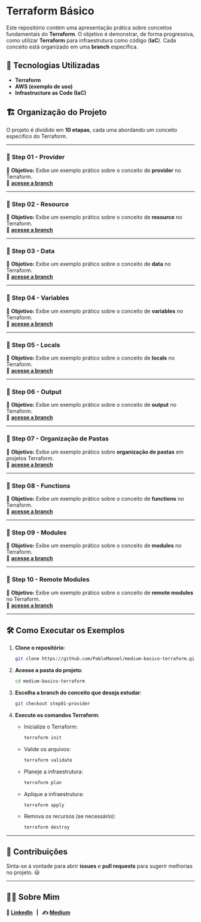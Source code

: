 # Terraform Básico

Este repositório contém uma apresentação prática sobre conceitos fundamentais do **Terraform**. O objetivo é demonstrar, de forma progressiva, como utilizar **Terraform** para infraestrutura como código (**IaC**). Cada conceito está organizado em uma **branch** específica.

## 📌 Tecnologias Utilizadas

- **Terraform**
- **AWS (exemplo de uso)**
- **Infrastructure as Code (IaC)**

## 🏗 Organização do Projeto

O projeto é dividido em **10 etapas**, cada uma abordando um conceito específico do Terraform.

---

### 🔹 **Step 01 - Provider**
📌 **Objetivo:** Exibe um exemplo prático sobre o conceito de **provider** no Terraform.  
🔗 [**acesse a branch**](https://github.com/PabloManoel/medium-basico-terraform/tree/step01-provider)

---

### 🔹 **Step 02 - Resource**
📌 **Objetivo:** Exibe um exemplo prático sobre o conceito de **resource** no Terraform.  
🔗 [**acesse a branch**](https://github.com/PabloManoel/medium-basico-terraform/tree/step02-resource)

---

### 🔹 **Step 03 - Data**
📌 **Objetivo:** Exibe um exemplo prático sobre o conceito de **data** no Terraform.  
🔗 [**acesse a branch**](https://github.com/PabloManoel/medium-basico-terraform/tree/step03-data)

---

### 🔹 **Step 04 - Variables**
📌 **Objetivo:** Exibe um exemplo prático sobre o conceito de **variables** no Terraform.  
🔗 [**acesse a branch**](https://github.com/PabloManoel/medium-basico-terraform/tree/step04-variables)

---

### 🔹 **Step 05 - Locals**
📌 **Objetivo:** Exibe um exemplo prático sobre o conceito de **locals** no Terraform.  
🔗 [**acesse a branch**](https://github.com/PabloManoel/medium-basico-terraform/tree/step05-locals)

---

### 🔹 **Step 06 - Output**
📌 **Objetivo:** Exibe um exemplo prático sobre o conceito de **output** no Terraform.  
🔗 [**acesse a branch**](https://github.com/PabloManoel/medium-basico-terraform/tree/step06-output)

---

### 🔹 **Step 07 - Organização de Pastas**
📌 **Objetivo:** Exibe um exemplo prático sobre **organização de pastas** em projetos Terraform.  
🔗 [**acesse a branch**](https://github.com/PabloManoel/medium-basico-terraform/tree/step07-organize-folders)

---

### 🔹 **Step 08 - Functions**
📌 **Objetivo:** Exibe um exemplo prático sobre o conceito de **functions** no Terraform.  
🔗 [**acesse a branch**](https://github.com/PabloManoel/medium-basico-terraform/tree/step08-functions)

---

### 🔹 **Step 09 - Modules**
📌 **Objetivo:** Exibe um exemplo prático sobre o conceito de **modules** no Terraform.  
🔗 [**acesse a branch**](https://github.com/PabloManoel/medium-basico-terraform/tree/step09-modules)

---

### 🔹 **Step 10 - Remote Modules**
📌 **Objetivo:** Exibe um exemplo prático sobre o conceito de **remote modules** no Terraform.  
🔗 [**acesse a branch**](https://github.com/PabloManoel/medium-basico-terraform/tree/step10-remote-modules)

---

## 🛠 Como Executar os Exemplos

1. **Clone o repositório**:
   ```sh
   git clone https://github.com/PabloManoel/medium-basico-terraform.git
   ```

2. **Acesse a pasta do projeto**:
   ```sh
   cd medium-basico-terraform
   ```

3. **Escolha a branch do conceito que deseja estudar**:
   ```sh
   git checkout step01-provider
   ```

4. **Execute os comandos Terraform**:

   - Inicialize o Terraform:
     ```sh
     terraform init
     ```

   - Valide os arquivos:
     ```sh
     terraform validate
     ```

   - Planeje a infraestrutura:
     ```sh
     terraform plan
     ```

   - Aplique a infraestrutura:
     ```sh
     terraform apply
     ```

   - Remova os recursos (se necessário):
     ```sh
     terraform destroy
     ```

---

## 📢 Contribuições

Sinta-se à vontade para abrir **issues** e **pull requests** para sugerir melhorias no projeto. 😃

---

## 👨‍💻 Sobre Mim

#### 📌 [LinkedIn](linkedin.com/in/pablo-manoel/)&nbsp;&nbsp; |&nbsp;&nbsp; ✍ [Medium](medium.com/@pablo.manoel)